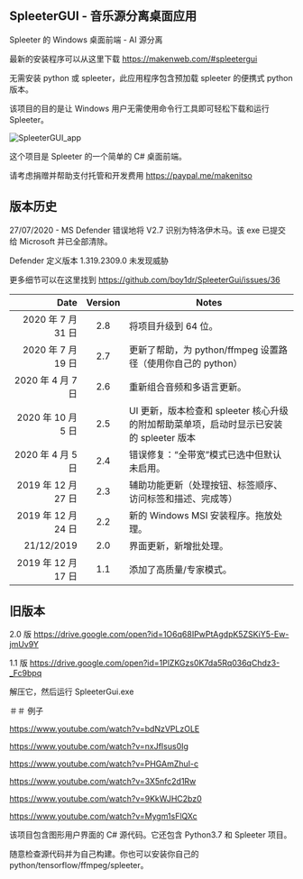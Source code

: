 ## SpleeterGUI - 音乐源分离桌面应用


Spleeter 的 Windows 桌面前端 - AI 源分离


最新的安装程序可以从这里下载 https://makenweb.com/#spleetergui

无需安装 python 或 spleeter，此应用程序包含预加载 spleeter 的便携式 python 版本。


该项目的目的是让 Windows 用户无需使用命令行工具即可轻松下载和运行 Spleeter。


![SpleeterGUI_app](/Spleeter_GUI.png)


这个项目是 Spleeter 的一个简单的 C# 桌面前端。

请考虑捐赠并帮助支付托管和开发费用 https://paypal.me/makenitso


## 版本历史

27/07/2020 - MS Defender 错误地将 V2.7 识别为特洛伊木马。该 exe 已提交给 Microsoft 并已全部清除。

Defender 定义版本 1.319.2309.0 未发现威胁

更多细节可以在这里找到 https://github.com/boy1dr/SpleeterGui/issues/36


| Date | Version | Notes |
| ----: |:-------:| ----- |
| 2020 年 7 月 31 日 | 2.8 |将项目升级到 64 位。 |
| 2020 年 7 月 19 日 | 2.7 |更新了帮助，为 python/ffmpeg 设置路径（使用你自己的 python） |
| 2020 年 4 月 7 日 | 2.6 |重新组合音频和多语言更新。 |
| 2020 年 10 月 5 日 | 2.5 | UI 更新，版本检查和 spleeter 核心升级的附加帮助菜单项，启动时显示已安装的 spleeter 版本 |
| 2020 年 4 月 5 日 | 2.4 |错误修复：“全带宽”模式已选中但默认未启用。 |
| 2019 年 12 月 27 日 | 2.3 |辅助功能更新（处理按钮、标签顺序、访问标签和描述、完成等）|
| 2019 年 12 月 24 日 | 2.2 |新的 Windows MSI 安装程序。拖放处理。 |
| 21/12/2019 | 2.0 |界面更新，新增批处理。 |
| 2019 年 12 月 17 日 | 1.1 |添加了高质量/专家模式。 |

## 旧版本

2.0 版 https://drive.google.com/open?id=1O6q68IPwPtAgdpK5ZSKiY5-Ew-jmUv9Y

1.1 版 https://drive.google.com/open?id=1PlZKGzs0K7da5Rq036qChdz3-_Fc9bpq

解压它，然后运行 ​​SpleeterGui.exe

＃＃ 例子

https://www.youtube.com/watch?v=bdNzVPLzOLE

https://www.youtube.com/watch?v=nxJfIsus0Ig

https://www.youtube.com/watch?v=PHGAmZhuI-c

https://www.youtube.com/watch?v=3X5nfc2d1Rw

https://www.youtube.com/watch?v=9KkWJHC2bz0

https://www.youtube.com/watch?v=Mygm1sFlQXc

该项目包含图形用户界面的 C# 源代码。它还包含 Python3.7 和 Spleeter 项目。

随意检查源代码并为自己构建。你也可以安装你自己的 python/tensorflow/ffmpeg/spleeter。

